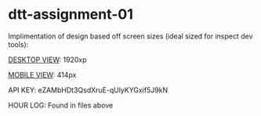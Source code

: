# dtt-assignment-01

Implimentation of design based off screen sizes (ideal sized for inspect dev tools): 

[DESKTOP VIEW](https://overflow.io/s/SQY91U3K/?node=a1b1f199): 1920xp

[MOBILE VIEW]([https://pages.github.com/](https://overflow.io/s/SQY91U3K/?node=08a536d0)): 414px 

API KEY: eZAMbHDt3QsdXruE-qUlyKYGxif5J9kN

HOUR LOG: Found in files above 
